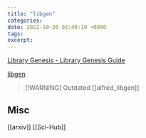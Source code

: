 ```yaml
---
title: "libgen"
categories: 
date: 2022-10-30 02:48:19 +0800
tags: 
excerpt: 
---
```




[Library Genesis - Library Genesis Guide](https://librarygenesis.net/)

[libgen](https://libgen.ee/)

> [!WARNING] Outdated
> [[alfred_libgen]]



## Misc

[[arxiv]]
[[Sci-Hub]]
